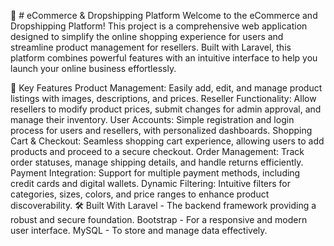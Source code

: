 🛒 # eCommerce & Dropshipping Platform
Welcome to the eCommerce and Dropshipping Platform! This project is a comprehensive web application designed to simplify the online shopping experience for users and streamline product management for resellers. Built with Laravel, this platform combines powerful features with an intuitive interface to help you launch your online business effortlessly.

🚀 Key Features
Product Management: Easily add, edit, and manage product listings with images, descriptions, and prices.
Reseller Functionality: Allow resellers to modify product prices, submit changes for admin approval, and manage their inventory.
User Accounts: Simple registration and login process for users and resellers, with personalized dashboards.
Shopping Cart & Checkout: Seamless shopping cart experience, allowing users to add products and proceed to a secure checkout.
Order Management: Track order statuses, manage shipping details, and handle returns efficiently.
Payment Integration: Support for multiple payment methods, including credit cards and digital wallets.
Dynamic Filtering: Intuitive filters for categories, sizes, colors, and price ranges to enhance product discoverability.
🛠️ Built With
Laravel - The backend framework providing a robust and secure foundation.
Bootstrap - For a responsive and modern user interface.
MySQL - To store and manage data effectively.

